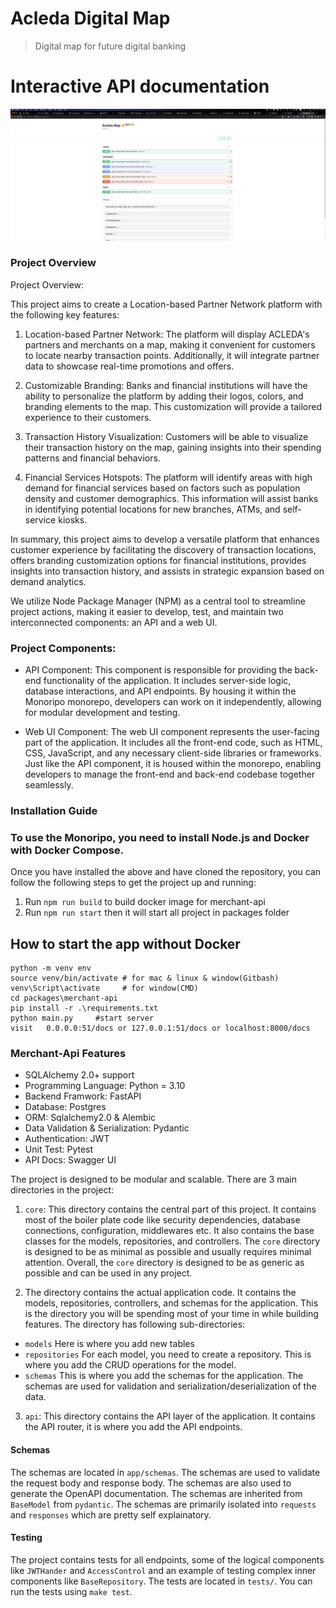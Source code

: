 # Acleda Digital Map
> Digital map for future digital banking


# **Interactive API documentation**


![img_3.png](packages/merchant-api/static/ApiEndPoint.png)


### Project Overview

Project Overview:

This project aims to create a Location-based Partner Network platform with the following key features:

1. Location-based Partner Network: The platform will display ACLEDA's partners and merchants on a map, making it convenient for customers to locate nearby transaction points. Additionally, it will integrate partner data to showcase real-time promotions and offers.

2. Customizable Branding: Banks and financial institutions will have the ability to personalize the platform by adding their logos, colors, and branding elements to the map. This customization will provide a tailored experience to their customers.

3. Transaction History Visualization: Customers will be able to visualize their transaction history on the map, gaining insights into their spending patterns and financial behaviors.

4. Financial Services Hotspots: The platform will identify areas with high demand for financial services based on factors such as population density and customer demographics. This information will assist banks in identifying potential locations for new branches, ATMs, and self-service kiosks.

In summary, this project aims to develop a versatile platform that enhances customer experience by facilitating the discovery of transaction locations, offers branding customization options for financial institutions, provides insights into transaction history, and assists in strategic expansion based on demand analytics.

We utilize Node Package Manager (NPM) as a central tool to streamline project actions, making it easier to develop, test, and maintain two interconnected components: an API and a web UI.

### Project Components:

- API Component: This component is responsible for providing the back-end functionality of the application. It includes server-side logic, database interactions, and API endpoints. By housing it within the Monoripo monorepo, developers can work on it independently, allowing for modular development and testing.

- Web UI Component: The web UI component represents the user-facing part of the application. It includes all the front-end code, such as HTML, CSS, JavaScript, and any necessary client-side libraries or frameworks. Just like the API component, it is housed within the monorepo, enabling developers to manage the front-end and back-end codebase together seamlessly.

### Installation Guide
### To use the Monoripo, you need to install Node.js and Docker with Docker Compose.
Once you have installed the above and have cloned the repository, you can follow the following steps to get the project up and running:
1. Run `npm run build` to build docker image for merchant-api
2. Run `npm run start` then it will start all project in packages folder 

## How to start the app without Docker 
```
python -m venv env
source venv/bin/activate # for mac & linux & window(Gitbash)
venv\Script\activate     # for window(CMD)
cd packages\merchant-api
pip install -r .\requirements.txt
python main.py     #start server
visit   0.0.0.0:51/docs or 127.0.0.1:51/docs or localhost:8000/docs
```

### Merchant-Api Features


* SQLAlchemy 2.0+ support
* Programming Language: Python = 3.10
* Backend Framwork: FastAPI
* Database: Postgres
* ORM: Sqlalchemy2.0 & Alembic
* Data Validation & Serialization: Pydantic
* Authentication: JWT
* Unit Test: Pytest
* API Docs: Swagger UI

The project is designed to be modular and scalable. There are 3 main directories in the project:

1. `core`: This directory contains the central part of this project. It contains most of the boiler plate code like security dependencies, database connections, configuration, middlewares etc. It also contains the base classes for the models, repositories, and controllers. The `core` directory is designed to be as minimal as possible and usually requires minimal attention. Overall, the `core` directory is designed to be as generic as possible and can be used in any project. 

2.  The directory contains the actual application code. It contains the models, repositories, controllers, and schemas for the application. This is the directory you will be spending most of your time in while building features. The directory has following sub-directories:

   - `models` Here is where you add new tables
   - `repositories` For each model, you need to create a repository. This is where you add the CRUD operations for the model.
   - `schemas` This is where you add the schemas for the application. The schemas are used for validation and serialization/deserialization of the data.

3. `api`: This directory contains the API layer of the application. It contains the API router, it is where you add the API endpoints.



#### Schemas

The schemas are located in `app/schemas`. The schemas are used to validate the request body and response body. The schemas are also used to generate the OpenAPI documentation. The schemas are inherited from `BaseModel` from `pydantic`. The schemas are primarily isolated into `requests` and `responses` which are pretty self explainatory.


#### Testing

The project contains tests for all endpoints, some of the logical components like `JWTHander` and `AccessControl` and an example of testing complex inner components like `BaseRepository`. The tests are located in `tests/`. You can run the tests using `make test`.
